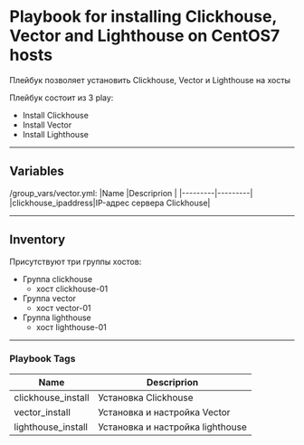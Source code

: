 # Playbook for installing Clickhouse, Vector and Lighthouse on CentOS7 hosts
Плейбук позволяет установить Clickhouse, Vector и Lighthouse на хосты

Плейбук состоит из 3 play:
- Install Clickhouse
- Install Vector
- Install Lighthouse
---

## Variables
/group_vars/vector.yml:
|Name  |Descriprion  |
|---------|---------|
|clickhouse_ipaddress|IP-адрес сервера Clickhouse|

---
## Inventory
Присутствуют три группы хостов:
- Группа clickhouse
  - хост clickhouse-01
- Группа vector
  - хост vector-01
- Группа lighthouse
  - хост lighthouse-01

---
### Playbook Tags
|Name  |Descriprion  |
|---------|---------|
|clickhouse_install|Установка Clickhouse|
|vector_install|Установка и настройка Vector|
|lighthouse_install|Установка и настройка lighthouse|
